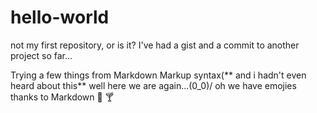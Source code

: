 # hello-world
not my first repository, or is it?
I've had a gist and a commit to another project so far...



Trying a few things from Markdown Markup syntax(** and i hadn't even heard about this**
well here we are again...\(0_0)/
oh we have emojies thanks to Markdown :pizza: 🍸

